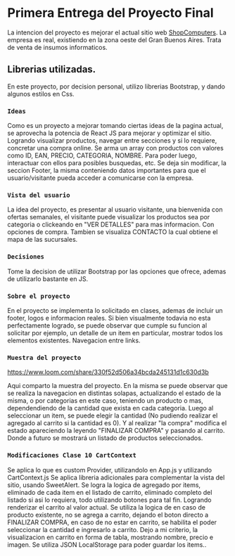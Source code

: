 # Primera Entrega del Proyecto Final

La intencion del proyecto es mejorar el actual sitio web [ShopComputers](http://www.shopcomputers.com.ar/).
La empresa es real, existiendo en la zona oeste del Gran Buenos Aires. Trata de venta de insumos informaticos.

## Librerias utilizadas.

En este proyecto, por decision personal, utilizo librerias Bootstrap, y dando algunos estilos en Css.

### `Ideas`

Como es un proyecto a mejorar tomando ciertas ideas de la pagina actual, se aprovecha la potencia de React JS para mejorar y optimizar el sitio. Logrando visualizar productos, navegar entre secciones y si lo requiere, concretar una compra online.
Se arma un array con productos con valores como ID, EAN, PRECIO, CATEGORIA, NOMBRE. Para poder luego, interactuar con ellos para posibles busquedas, etc.
Se deja sin modificar, la seccion Footer, la misma conteniendo datos importantes para que el usuario/visitante pueda acceder a comunicarse con la empresa.

### `Vista del usuario`

La idea del proyecto, es presentar al usuario visitante, una bienvenida con ofertas semanales, el visitante puede visualizar los productos sea por categoria o clickeando en "VER DETALLES" para mas informacion. Con opciones de compra.
Tambien se visualiza CONTACTO la cual obtiene el mapa de las sucursales.

### `Decisiones`

Tome la decision de utilizar Bootstrap por las opciones que ofrece, ademas de utilizarlo bastante en JS.

### `Sobre el proyecto`

En el proyecto se implementa lo solicitado en clases, ademas de incluir un footer, logos e informacion reales.
Si bien visualmente todavia no esta perfectamente logrado, se puede observar que cumple su funcion al solicitar por ejemplo, un detalle de un item en particular, mostrar todos los elementos existentes. Navegacion entre links.

### `Muestra del proyecto`

https://www.loom.com/share/330f52d506a34bcda245131d1c630d3b

Aqui comparto la muestra del proyecto. En la misma se puede observar que se realiza la navegacion en distintas solapas, actualizando el estado de la misma, o por categorias en este caso, teniendo un producto o mas, dependendiendo de la cantidad que exista en cada categoria.
Luego al seleccionar un item, se puede elegir la cantidad (No pudiendo realizar el agregado al carrito si la cantidad es 0). Y al realizar "la compra" modifica el estado apareciendo la leyendo "FINALIZAR COMPRA" y pasando al carrito. Donde a futuro se mostrará un listado de productos seleccionados.


### `Modificaciones Clase 10 CartContext`

Se aplica lo que es custom Provider, utilizandolo en App.js y utilizando CartContext.js
Se aplica libreria adicionales para complementar la vista del sitio, usando SweetAlert.
Se logra la logica de agregado por items, eliminado de cada item en el listado de carrito, eliminado completo del listado si asi lo requiera, todo utilizando botones para tal fin. Logrando renderizar el carrito al valor actual.
Se utiliza la logica de en caso de producto existente, no se agrega a carrito, dejando el boton directo a FINALIZAR COMPRA, en caso de no estar en carrito, se habilita el poder seleccionar la cantidad e ingresarlo a carrito.
Dejo a mi criterio, la visualizacion en carrito en forma de tabla, mostrando nombre, precio e imagen.
Se utiliza JSON LocalStorage para poder guardar los items..


